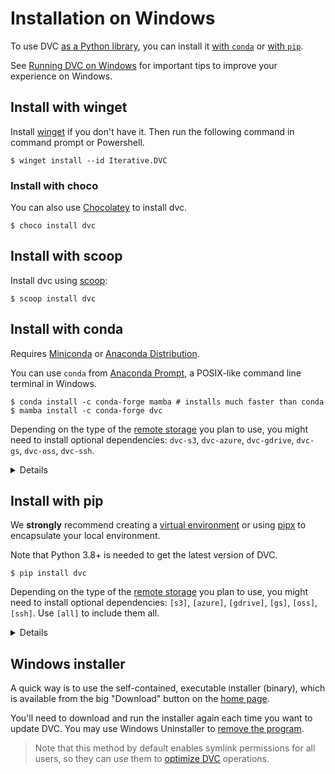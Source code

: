 # Installation on Windows

<admon type="tip">

To use DVC [as a Python library](/doc/api-reference), you can install it
[with `conda`](#install-with-conda) or [with `pip`](#install-with-pip).

</admon>

<admon type="tip">

See [Running DVC on Windows](/doc/user-guide/how-to/run-dvc-on-windows) for
important tips to improve your experience on Windows.

</admon>

## Install with winget

Install
[winget](https://learn.microsoft.com/en-us/windows/package-manager/winget/) if
you don't have it. Then run the following command in command prompt or
Powershell.

```cli
$ winget install --id Iterative.DVC
```

### Install with choco

You can also use [Chocolatey](https://chocolatey.org) to install dvc.

```cli
$ choco install dvc
```

## Install with scoop

Install dvc using [scoop](https://scoop.sh/):

```cli
$ scoop install dvc
```

## Install with conda

<admon type="info">

Requires [Miniconda](https://docs.conda.io/en/latest/miniconda.html) or
[Anaconda Distribution](https://docs.anaconda.com/anaconda/).

</admon>

You can use `conda` from
[Anaconda Prompt](https://docs.anaconda.com/anaconda/user-guide/getting-started/#open-prompt-win),
a POSIX-like command line terminal in Windows.

```cli
$ conda install -c conda-forge mamba # installs much faster than conda
$ mamba install -c conda-forge dvc
```

Depending on the type of the [remote storage] you plan to use, you might need to
install optional dependencies: `dvc-s3`, `dvc-azure`, `dvc-gdrive`, `dvc-gs`,
`dvc-oss`, `dvc-ssh`.

[remote storage]: /doc/user-guide/data-management/remote-storage

<details id="example-conda-with-support-for-amazon-s3-storage">

### Example: with support for Amazon S3 storage

```cli
$ conda install -c conda-forge mamba # installs much faster than conda
$ mamba install -c conda-forge dvc-s3
```

In this case it installs the `boto3` library along with DVC.

</details>

## Install with pip

<admon type="tip">

We **strongly** recommend creating a
[virtual environment](https://python.readthedocs.io/en/stable/library/venv.html)
or using
[pipx](https://packaging.python.org/guides/installing-stand-alone-command-line-tools/)
to encapsulate your local environment.

</admon>

<admon type="info">

Note that Python 3.8+ is needed to get the latest version of DVC.

</admon>

```cli
$ pip install dvc
```

Depending on the type of the [remote storage] you plan to use, you might need to
install optional dependencies: `[s3]`, `[azure]`, `[gdrive]`, `[gs]`, `[oss]`,
`[ssh]`. Use `[all]` to include them all.

<details id="example-pip-with-support-for-amazon-s3-storage">

### Example: with support for Amazon S3 storage

```cli
$ pip install "dvc[s3]"
```

In this case it installs the `boto3` library along with DVC.

</details>

## Windows installer

A quick way is to use the self-contained, executable installer (binary), which
is available from the big "Download" button on the [home page](/).

You'll need to download and run the installer again each time you want to update
DVC. You may use Windows Uninstaller to
[remove the program](https://support.microsoft.com/en-us/help/4028054/windows-10-repair-or-remove-programs).

> Note that this method by default enables symlink permissions for all users, so
> they can use them to
> [optimize DVC](/doc/user-guide/data-management/large-dataset-optimization)
> operations.
